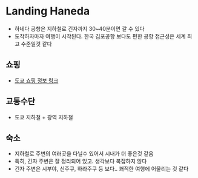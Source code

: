 # Landing Haneda
- 하네다 공항은 지하철로 긴자까지 30~40분이면 갈 수 있다
- 도착하자마자 여행이 시작된다. 한국 김포공항 보다도 편한 공항 접근성은 세계 최고 수준일것 같다

## 쇼핑
- [도쿄 쇼핑 정보 링크](https://githubusercontent.com/jeonghoonkang/like_music_n_trip/master/Tokyo_Japan/shopping_tokyo.md)

## 교통수단
- 도쿄 지하철 + 광역 지하철

## 숙소
- 지하철로 주변의 여러곳을 다닐수 있어서 시내가 더 좋은것 같음
- 특히, 긴자 주변은 잘 정리되어 있고. 생각보다 복잡하지 않다
- 긴자 주변은 시부야, 신주쿠, 하라주쿠 등 보다.. 쾌적한 여행에 어울리는 것 같다
